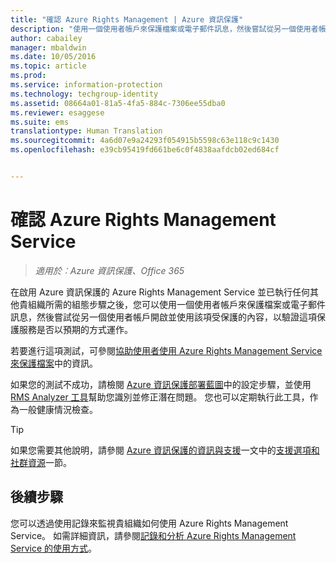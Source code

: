 ```yaml
---
title: "確認 Azure Rights Management | Azure 資訊保護"
description: "使用一個使用者帳戶來保護檔案或電子郵件訊息，然後嘗試從另一個使用者帳戶開啟並使用該項受保護的內容，以驗證這項服務是否以預期方式運作的指示。"
author: cabailey
manager: mbaldwin
ms.date: 10/05/2016
ms.topic: article
ms.prod: 
ms.service: information-protection
ms.technology: techgroup-identity
ms.assetid: 08664a01-81a5-4fa5-884c-7306ee55dba0
ms.reviewer: esaggese
ms.suite: ems
translationtype: Human Translation
ms.sourcegitcommit: 4a6d07e9a24293f054915b5598c63e118c9c1430
ms.openlocfilehash: e39cb95419fd661be6c0f4838aafdcb02ed684cf


---
```


# 確認 Azure Rights Management Service

>*適用於︰Azure 資訊保護、Office 365*

在啟用 Azure 資訊保護的 Azure Rights Management Service 並已執行任何其他貴組織所需的組態步驟之後，您可以使用一個使用者帳戶來保護檔案或電子郵件訊息，然後嘗試從另一個使用者帳戶開啟並使用該項受保護的內容，以驗證這項保護服務是否以預期的方式運作。

若要進行這項測試，可參閱[協助使用者使用 Azure Rights Management Service 來保護檔案](help-users.md)中的資訊。

如果您的測試不成功，請檢閱 [Azure 資訊保護部署藍圖](../plan-design/deployment-roadmap.md)中的設定步驟，並使用 [RMS Analyzer 工具](http://www.microsoft.com/en-us/download/details.aspx?id=46437)幫助您識別並修正潛在問題。 您也可以定期執行此工具，作為一般健康情況檢查。

> [!TIP]
> 如果您需要其他說明，請參閱 [Azure 資訊保護的資訊與支援](../get-started/information-support.md)一文中的[支援選項和社群資源](../get-started/information-support.md#support-options-and-community-resources)一節。

## 後續步驟

您可以透過使用記錄來監視貴組織如何使用 Azure Rights Management Service。 如需詳細資訊，請參閱[記錄和分析 Azure Rights Management Service 的使用方式](log-analyze-usage.md)。






<!--HONumber=Oct16_HO1-->


